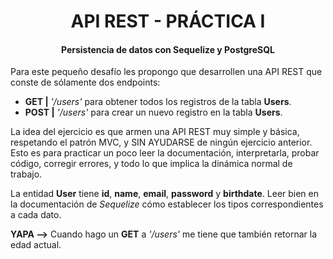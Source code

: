 <h1 align="center"> API REST - PRÁCTICA I </h1>
<h4 align="center"> Persistencia de datos con Sequelize y PostgreSQL </h4>

Para este pequeño desafío les propongo que desarrollen una API REST que conste de sólamente dos endpoints:

-   **GET |** _'/users'_ para obtener todos los registros de la tabla **Users**.
-   **POST |** _'/users'_ para crear un nuevo registro en la tabla **Users**.

La idea del ejercicio es que armen una API REST muy simple y básica, respetando el patrón MVC, y SIN AYUDARSE de ningún ejercicio anterior. Esto es para practicar un poco leer la documentación, interpretarla, probar código, corregir errores, y todo lo que implica la dinámica normal de trabajo.

La entidad **User** tiene **id**, **name**, **email**, **password** y **birthdate**. Leer bien en la documentación de _Sequelize_ cómo establecer los tipos correspondientes a cada dato.

**YAPA -->** Cuando hago un **GET** a _'/users'_ me tiene que también retornar la edad actual.
